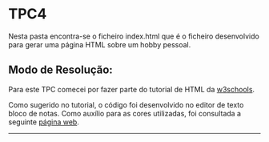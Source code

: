 # TPC4

Nesta pasta encontra-se o ficheiro index.html que é o ficheiro desenvolvido para gerar uma página HTML sobre um hobby pessoal.

## Modo de Resolução:

Para este TPC comecei por fazer parte do tutorial de HTML da [w3schools](https://www.w3schools.com/html/default.asp). 

Como sugerido no tutorial, o código foi desenvolvido no editor de texto bloco de notas.
Como auxílio para as cores utilizadas, foi consultada a seguinte [página web](https://www.homehost.com.br/blog/tutoriais/tabela-de-cores-html/).

------------------------------
